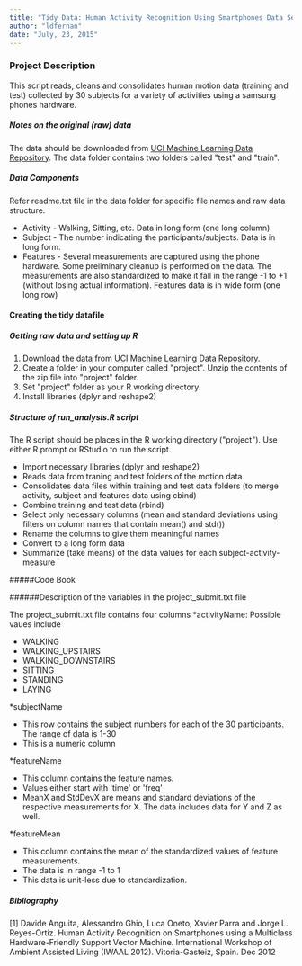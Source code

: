 ```yaml
---
title: "Tidy Data: Human Activity Recognition Using Smartphones Data Set"
author: "ldfernan"
date: "July, 23, 2015"
---
```


### Project Description
This script reads, cleans and consolidates human motion data (training and test) collected by 30 subjects for a variety of activities using a samsung phones hardware.

##### Notes on the original (raw) data 
The data should be downloaded from [UCI Machine Learning Data Repository](http://archive.ics.uci.edu/ml/datasets/Human+Activity+Recognition+Using+Smartphones). The data folder contains two folders called "test" and "train".

##### Data Components
Refer readme.txt file in the data folder for specific file names and raw data structure.
- Activity - Walking, Sitting, etc. Data in long form (one long column)
- Subject - The number indicating the participants/subjects. Data is in long form.
- Features - Several measurements are captured using the phone hardware. Some preliminary cleanup is performed on the data. The measurements are also standardized to make it fall in the range -1 to +1 (without losing actual information). Features data is in wide form (one long row)

#### Creating the tidy datafile

##### Getting raw data and setting up R

1. Download the data from [UCI Machine Learning Data Repository](http://archive.ics.uci.edu/ml/datasets/Human+Activity+Recognition+Using+Smartphones).
2. Create a folder in your computer called "project". Unzip the contents of the zip file into "project" folder.
3. Set "project" folder as your R working directory.
4. Install libraries (dplyr and reshape2) 

##### Structure of run_analysis.R script

The R script should be places in the R working directory ("project"). Use either R prompt or RStudio to run the script. 
 - Import necessary libraries (dplyr and reshape2)
 - Reads data from traning and test folders of the motion data
 - Consolidates data files within training and test data folders (to merge activity, subject and features data using cbind)
 - Combine training and test data (rbind)
 - Select only necessary columns (mean and standard deviations using filters on column names that contain mean() and std())
 - Rename the columns to give them meaningful names
 - Convert to a long form data
 - Summarize (take means) of the data values for each subject-activity-measure

#####Code Book

######Description of the variables in the project_submit.txt file

The project_submit.txt file contains four columns
*activityName: 
Possible vaues include
+ WALKING
+ WALKING_UPSTAIRS
+ WALKING_DOWNSTAIRS
+ SITTING
+ STANDING
+ LAYING

*subjectName
+ This row contains the subject numbers for each of the 30 participants. The range of data is 1-30
+ This is a numeric column

*featureName
+ This column contains the feature names.
+ Values either start with 'time' or 'freq'
+ MeanX and StdDevX are means and standard deviations of the respective measurements for X. The data includes data for Y and Z as well.

*featureMean
+ This column contains the mean of the standardized values of feature measurements.
+ The data is in range -1 to 1
+ This data is unit-less due to standardization.

##### Bibliography
[1] Davide Anguita, Alessandro Ghio, Luca Oneto, Xavier Parra and Jorge L. Reyes-Ortiz. Human Activity Recognition on Smartphones using a Multiclass Hardware-Friendly Support Vector Machine. International Workshop of Ambient Assisted Living (IWAAL 2012). Vitoria-Gasteiz, Spain. Dec 2012

